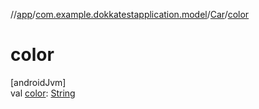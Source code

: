 //[app](../../../index.md)/[com.example.dokkatestapplication.model](../index.md)/[Car](index.md)/[color](color.md)

# color

[androidJvm]\
val [color](color.md): [String](https://kotlinlang.org/api/latest/jvm/stdlib/kotlin/-string/index.html)
